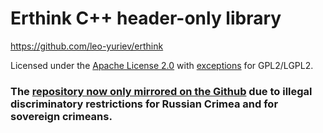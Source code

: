 Erthink C++ header-only library
===============================

https://github.com/leo-yuriev/erthink

Licensed under the [Apache License 2.0](http://www.apache.org/licenses/LICENSE-2.0)
with [exceptions](https://github.com/leo-yuriev/erthink/blob/master/NOTICE) for GPL2/LGPL2.

### The [repository now only mirrored on the Github](https://abf.io/erthink/erthink) due to illegal discriminatory restrictions for Russian Crimea and for sovereign crimeans.
<!-- Required extensions: pymdownx.betterem, pymdownx.tilde, pymdownx.emoji, pymdownx.tasklist, pymdownx.superfences -->
